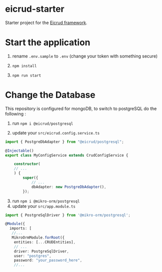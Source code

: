 # eicrud-starter
Starter project for the [Eicrud framework](https://github.com/eicrud/eicrud).


# Start the application

1. rename `.env.sample` to `.env` (change your token with something secure)

2. `npm install`

3. `npm run start`

# Change the Database

This repository is configured for mongoDB, to switch to postgreSQL do the following :

1. run `npm i @eicrud/postgresql`

2. update your `src/eicrud.config.service.ts`
```typescript
import { PostgreDbAdapter } from "@eicrud/postgresql"; 

@Injectable()
export class MyConfigService extends CrudConfigService {

    constructor(
    // ...
    ) {
        super({
            // ...
            dbAdapter: new PostgreDbAdapter(),
        });
```

3. run `npm i @mikro-orm/postgresql`
3. update your `src/app.module.ts`

```typescript
import { PostgreSqlDriver } from '@mikro-orm/postgresql';

@Module({
  imports: [
   //...
   MikroOrmModule.forRoot({
    entities: [...CRUDEntities],
    // ...
    driver: PostgreSqlDriver,
    user: "postgres",
    password: "your_password_here",
    //...
```
